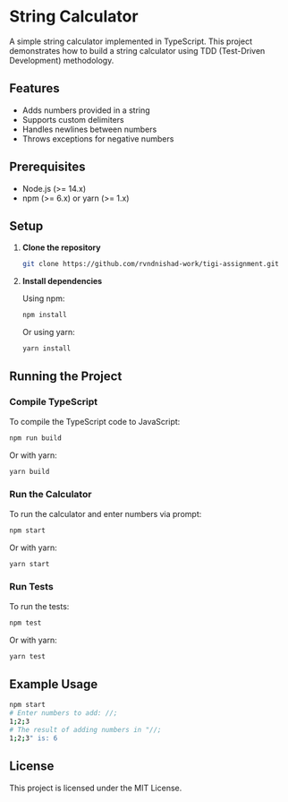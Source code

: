 
# String Calculator

A simple string calculator implemented in TypeScript. This project demonstrates how to build a string calculator using TDD (Test-Driven Development) methodology.

## Features

- Adds numbers provided in a string
- Supports custom delimiters
- Handles newlines between numbers
- Throws exceptions for negative numbers

## Prerequisites

- Node.js (>= 14.x)
- npm (>= 6.x) or yarn (>= 1.x)

## Setup

1. **Clone the repository**

   ```bash
   git clone https://github.com/rvndnishad-work/tigi-assignment.git
   ```

2. **Install dependencies**

   Using npm:

   ```bash
   npm install
   ```

   Or using yarn:

   ```bash
   yarn install
   ```

## Running the Project

### Compile TypeScript

To compile the TypeScript code to JavaScript:

```bash
npm run build
```

Or with yarn:

```bash
yarn build
```

### Run the Calculator

To run the calculator and enter numbers via prompt:

```bash
npm start
```

Or with yarn:

```bash
yarn start
```

### Run Tests

To run the tests:

```bash
npm test
```

Or with yarn:

```bash
yarn test
```

## Example Usage

```bash
npm start
# Enter numbers to add: //;
1;2;3
# The result of adding numbers in "//;
1;2;3" is: 6
```

## License

This project is licensed under the MIT License.
